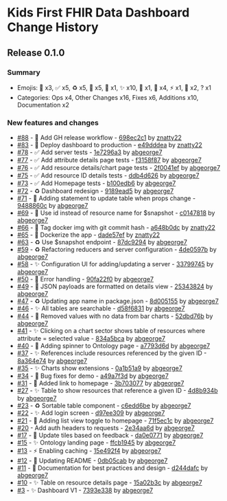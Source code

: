 # Kids First FHIR Data Dashboard Change History

## Release 0.1.0

### Summary

- Emojis: 👷 x3, ✅ x5, ♻️ x5, 🐛 x5, 🐳 x1, ✨ x10, 🥅 x1, 💄 x4, ⚡️ x1, 📝 x2, ? x1
- Categories: Ops x4, Other Changes x16, Fixes x6, Additions x10, Documentation x2

### New features and changes

- [#88](https://github.com/kids-first/kf-ui-fhir-data-dashboard/pull/88) - 👷 Add GH release workflow - [698ec2c1](https://github.com/kids-first/kf-ui-fhir-data-dashboard/commit/698ec2c13cf35062fed678101e7545a01641e5b5) by [znatty22](https://github.com/znatty22)
- [#83](https://github.com/kids-first/kf-ui-fhir-data-dashboard/pull/83) - 👷 Deploy dashboard to production - [e49dddea](https://github.com/kids-first/kf-ui-fhir-data-dashboard/commit/e49dddea4439abb76cd70a69b16e75d9aa259cc3) by [znatty22](https://github.com/znatty22)
- [#78](https://github.com/kids-first/kf-ui-fhir-data-dashboard/pull/78) - ✅ Add server tests - [1e7296a3](https://github.com/kids-first/kf-ui-fhir-data-dashboard/commit/1e7296a32ea79201ac3b1ce75aea40df638f3b49) by [abgeorge7](https://github.com/abgeorge7)
- [#77](https://github.com/kids-first/kf-ui-fhir-data-dashboard/pull/77) - ✅ Add attribute details page tests - [f3158f87](https://github.com/kids-first/kf-ui-fhir-data-dashboard/commit/f3158f874a3ba3e12b6d4177a4f2a94ec71e8be3) by [abgeorge7](https://github.com/abgeorge7)
- [#76](https://github.com/kids-first/kf-ui-fhir-data-dashboard/pull/76) - ✅ Add resource details/chart page tests - [2f0041ef](https://github.com/kids-first/kf-ui-fhir-data-dashboard/commit/2f0041efc6b1bdbf4458af66625eba30a743e816) by [abgeorge7](https://github.com/abgeorge7)
- [#75](https://github.com/kids-first/kf-ui-fhir-data-dashboard/pull/75) - ✅ Add resource ID details tests - [ddb4d626](https://github.com/kids-first/kf-ui-fhir-data-dashboard/commit/ddb4d626021ee6d412d9febabfafef41dc2ede1c) by [abgeorge7](https://github.com/abgeorge7)
- [#73](https://github.com/kids-first/kf-ui-fhir-data-dashboard/pull/73) - ✅ Add Homepage tests - [b100edb6](https://github.com/kids-first/kf-ui-fhir-data-dashboard/commit/b100edb68cbd0b3b60cb8e2fbe2f2a4c03819a17) by [abgeorge7](https://github.com/abgeorge7)
- [#72](https://github.com/kids-first/kf-ui-fhir-data-dashboard/pull/72) - ♻️ Dashboard redesign - [9189ead5](https://github.com/kids-first/kf-ui-fhir-data-dashboard/commit/9189ead5cc3d595979a9441e20a1b4af344571a1) by [abgeorge7](https://github.com/abgeorge7)
- [#71](https://github.com/kids-first/kf-ui-fhir-data-dashboard/pull/71) - 🐛 Adding statement to update table when props change - [9488860c](https://github.com/kids-first/kf-ui-fhir-data-dashboard/commit/9488860c1818bff47c3b89e42526c1f1ef452649) by [abgeorge7](https://github.com/abgeorge7)
- [#69](https://github.com/kids-first/kf-ui-fhir-data-dashboard/pull/69) - 🐛 Use id instead of resource name for $snapshot - [c0147818](https://github.com/kids-first/kf-ui-fhir-data-dashboard/commit/c01478188ceffaff2ab076611185b3ba23b43b1d) by [abgeorge7](https://github.com/abgeorge7)
- [#66](https://github.com/kids-first/kf-ui-fhir-data-dashboard/pull/66) - 👷 Tag docker img with git commit hash - [a648b0dc](https://github.com/kids-first/kf-ui-fhir-data-dashboard/commit/a648b0dc1c463e04e4afc826a6d015b44c5c2764) by [znatty22](https://github.com/znatty22)
- [#65](https://github.com/kids-first/kf-ui-fhir-data-dashboard/pull/65) - 🐳 Dockerize the app - [dade57ef](https://github.com/kids-first/kf-ui-fhir-data-dashboard/commit/dade57ef9de57e2ad44c6c2e7eaefa13d53ed366) by [znatty22](https://github.com/znatty22)
- [#63](https://github.com/kids-first/kf-ui-fhir-data-dashboard/pull/63) - ♻️ Use $snapshot endpoint - [87dc9294](https://github.com/kids-first/kf-ui-fhir-data-dashboard/commit/87dc92948110f953b8bc1288ac21ced348b2097a) by [abgeorge7](https://github.com/abgeorge7)
- [#59](https://github.com/kids-first/kf-ui-fhir-data-dashboard/pull/59) - ♻️ Refactoring reducers and server configuration - [4de0597b](https://github.com/kids-first/kf-ui-fhir-data-dashboard/commit/4de0597bdc770b5b063a03047109a3b8f067351c) by [abgeorge7](https://github.com/abgeorge7)
- [#58](https://github.com/kids-first/kf-ui-fhir-data-dashboard/pull/58) - ✨ Configuration UI for adding/updating a server - [33799745](https://github.com/kids-first/kf-ui-fhir-data-dashboard/commit/33799745be21cd36b2c4b302b343eae29023c668) by [abgeorge7](https://github.com/abgeorge7)
- [#50](https://github.com/kids-first/kf-ui-fhir-data-dashboard/pull/50) - 🥅 Error handling - [90fa22f0](https://github.com/kids-first/kf-ui-fhir-data-dashboard/commit/90fa22f052a3d697424af3decd63065292fb3de0) by [abgeorge7](https://github.com/abgeorge7)
- [#49](https://github.com/kids-first/kf-ui-fhir-data-dashboard/pull/49) - 💄 JSON payloads are formatted on details view - [25343824](https://github.com/kids-first/kf-ui-fhir-data-dashboard/commit/25343824a4e0834c50cac4fd84604357bcfbd6cc) by [abgeorge7](https://github.com/abgeorge7)
- [#47](https://github.com/kids-first/kf-ui-fhir-data-dashboard/pull/47) - ♻️ Updating app name in package.json - [8d005155](https://github.com/kids-first/kf-ui-fhir-data-dashboard/commit/8d005155ac0a53a06a5f12dcb5b05de462d4e200) by [abgeorge7](https://github.com/abgeorge7)
- [#46](https://github.com/kids-first/kf-ui-fhir-data-dashboard/pull/46) - ✨ All tables are searchable - [d58f6831](https://github.com/kids-first/kf-ui-fhir-data-dashboard/commit/d58f6831bce947e9f433323791fc9bff76c8d456) by [abgeorge7](https://github.com/abgeorge7)
- [#44](https://github.com/kids-first/kf-ui-fhir-data-dashboard/pull/44) - 🐛 Removed values with no data from bar charts - [52dbd76b](https://github.com/kids-first/kf-ui-fhir-data-dashboard/commit/52dbd76b8e9c13924230bfd7cf6aeb1f7678f8b8) by [abgeorge7](https://github.com/abgeorge7)
- [#41](https://github.com/kids-first/kf-ui-fhir-data-dashboard/pull/41) - ✨ Clicking on a chart sector shows table of resources where attribute = selected value - [834a5bca](https://github.com/kids-first/kf-ui-fhir-data-dashboard/commit/834a5bcae765480b2ccb1339ceab08d3e074fd79) by [abgeorge7](https://github.com/abgeorge7)
- [#40](https://github.com/kids-first/kf-ui-fhir-data-dashboard/pull/40) - 🐛 Adding spinner to Ontology page - [a7793d6d](https://github.com/kids-first/kf-ui-fhir-data-dashboard/commit/a7793d6d2fe0138ec846800bfcd73b7d20125bce) by [abgeorge7](https://github.com/abgeorge7)
- [#37](https://github.com/kids-first/kf-ui-fhir-data-dashboard/pull/37) - ✨ References include resources referenced by the given ID - [8a364e74](https://github.com/kids-first/kf-ui-fhir-data-dashboard/commit/8a364e7476f345a9953c1d394e0db5f2ae52059e) by [abgeorge7](https://github.com/abgeorge7)
- [#35](https://github.com/kids-first/kf-ui-fhir-data-dashboard/pull/35) - ✨ Charts show extensions - [0a1b51a9](https://github.com/kids-first/kf-ui-fhir-data-dashboard/commit/0a1b51a9f4c5a60954d099d9bc6555d145aab425) by [abgeorge7](https://github.com/abgeorge7)
- [#34](https://github.com/kids-first/kf-ui-fhir-data-dashboard/pull/34) - 🐛 Bug fixes for demo - [a49a7f3d](https://github.com/kids-first/kf-ui-fhir-data-dashboard/commit/a49a7f3d0b3126f760b47d81e362056618f87207) by [abgeorge7](https://github.com/abgeorge7)
- [#31](https://github.com/kids-first/kf-ui-fhir-data-dashboard/pull/31) - 💄 Added link to homepage - [3b703077](https://github.com/kids-first/kf-ui-fhir-data-dashboard/commit/3b7030771c0ccc3338ecd2d203e8d52c6feda809) by [abgeorge7](https://github.com/abgeorge7)
- [#27](https://github.com/kids-first/kf-ui-fhir-data-dashboard/pull/27) - ✨ Table to show resources that reference a given ID - [4d8b934b](https://github.com/kids-first/kf-ui-fhir-data-dashboard/commit/4d8b934b726807de95560a2235088e56bf85b02c) by [abgeorge7](https://github.com/abgeorge7)
- [#23](https://github.com/kids-first/kf-ui-fhir-data-dashboard/pull/23) - ♻️ Sortable table component - [c6edd6be](https://github.com/kids-first/kf-ui-fhir-data-dashboard/commit/c6edd6bed9a334f88a4cbedc60b4e1f12cfa491a) by [abgeorge7](https://github.com/abgeorge7)
- [#22](https://github.com/kids-first/kf-ui-fhir-data-dashboard/pull/22) - ✨ Add login screen - [d97ee309](https://github.com/kids-first/kf-ui-fhir-data-dashboard/commit/d97ee309faeb0488133072eb3dae4dc2cb08c3d0) by [abgeorge7](https://github.com/abgeorge7)
- [#21](https://github.com/kids-first/kf-ui-fhir-data-dashboard/pull/21) - 💄 Adding list view toggle to homepage - [71f5ec1c](https://github.com/kids-first/kf-ui-fhir-data-dashboard/commit/71f5ec1cf51dd8ecc88fa4072a980ab85c195942) by [abgeorge7](https://github.com/abgeorge7)
- [#20](https://github.com/kids-first/kf-ui-fhir-data-dashboard/pull/20) -  Add auth headers to requests - [2e34aa6d](https://github.com/kids-first/kf-ui-fhir-data-dashboard/commit/2e34aa6d6ae65f72b4cee6a80ff0126100973945) by [abgeorge7](https://github.com/abgeorge7)
- [#17](https://github.com/kids-first/kf-ui-fhir-data-dashboard/pull/17) - 💄 Update tiles based on feedback - [da0e0771](https://github.com/kids-first/kf-ui-fhir-data-dashboard/commit/da0e077192de6c95ad2022b942afd8500230e6be) by [abgeorge7](https://github.com/abgeorge7)
- [#15](https://github.com/kids-first/kf-ui-fhir-data-dashboard/pull/15) - ✨ Ontology landing page - [ffcb1945](https://github.com/kids-first/kf-ui-fhir-data-dashboard/commit/ffcb1945392a3ac6f52c79f5c1a2aa96fd8f2dac) by [abgeorge7](https://github.com/abgeorge7)
- [#13](https://github.com/kids-first/kf-ui-fhir-data-dashboard/pull/13) - ⚡️ Enabling caching - [15e492f4](https://github.com/kids-first/kf-ui-fhir-data-dashboard/commit/15e492f4a06b4a35acb5f4138a4d59b7cabdcbcf) by [abgeorge7](https://github.com/abgeorge7)
- [#12](https://github.com/kids-first/kf-ui-fhir-data-dashboard/pull/12) - 📝 Updating README - [0db05cab](https://github.com/kids-first/kf-ui-fhir-data-dashboard/commit/0db05caba601f9b4cb8410d665a5a7d65efdc143) by [abgeorge7](https://github.com/abgeorge7)
- [#11](https://github.com/kids-first/kf-ui-fhir-data-dashboard/pull/11) - 📝 Documentation for best practices and design - [d244dafc](https://github.com/kids-first/kf-ui-fhir-data-dashboard/commit/d244dafcc0243c83f3883588bc364f02e366e23b) by [abgeorge7](https://github.com/abgeorge7)
- [#10](https://github.com/kids-first/kf-ui-fhir-data-dashboard/pull/10) - ✨ Table on resource details page - [15a02b3c](https://github.com/kids-first/kf-ui-fhir-data-dashboard/commit/15a02b3caa836c05603bb9eecf32cf537b1bd209) by [abgeorge7](https://github.com/abgeorge7)
- [#3](https://github.com/kids-first/kf-ui-fhir-data-dashboard/pull/3) - ✨ Dashboard V1 - [7393e338](https://github.com/kids-first/kf-ui-fhir-data-dashboard/commit/7393e338b5ba04063e6620ce3ada29ffd08358d1) by [abgeorge7](https://github.com/abgeorge7)